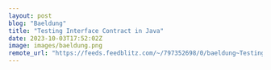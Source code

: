 ```yaml
---
layout: post
blog: "Baeldung"
title: "Testing Interface Contract in Java"
date: 2023-10-03T17:52:02Z
image: images/baeldung.png
remote_url: "https://feeds.feedblitz.com/~/797352698/0/baeldung~Testing-Interface-Contract-in-Java"
---
```

